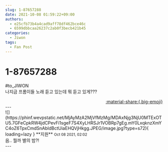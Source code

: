 ```yaml
---
slug: 1-87657288
date: 2021-10-08 01:59:22+09:00
authors:
  - e25cfb73b4a4cad9aff78df462bce46c
  - 6599dbbcaa26237c2ab0f3becb421b45
categories:
  - Jiwon
tags:
  - Fan Post
---
```


# 1-87657288

<div class="post-container" markdown="1">
<div class="content-container md-sidebar__scrollwrap" markdown="1">

\#to_JIWON <br>나지금 프롬이들 노래 듣고 있는데 뭐 듣고 있게???

</div>
</div>

<div style="text-align: right;" markdown="1">
<a href="https://weverse.io/fromis9/fanpost/1-87657288" style="text-align: right;">:material-share:{.big-emoji}</a>
</div>
---

<div class="comments-container md-sidebar__scrollwrap" markdown="1">
<div class="comment" markdown="1">
<div class='id-container' markdown="1">
![](https://phinf.wevpstatic.net/MjAyMzA2MjVfMzMg/MDAxNjg3NjU0MTExOTU5.7GFeCpkRW4jdCPevFi1sgeF7S4XyLHRSJr1VOBRp7gEg.mY0LxqknzXmYC4oZ6TpxCmdSnAbldBctUiaEHQVjHkgg.JPEG/image.jpg?type=s72){ loading=lazy }
**<span class="artist">지원</span>** <small>Oct 08 2021, 02:02</small><br>
</div>
<div class='comment-body' markdown="1">
음.. 뭘까 별의 밤?!
</div>
</div>
</div>
---
